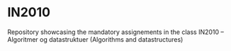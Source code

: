 # IN2010

Repository showcasing the mandatory assignements in the class IN2010 – Algoritmer og datastruktuer (Algorithms and datastructures)
